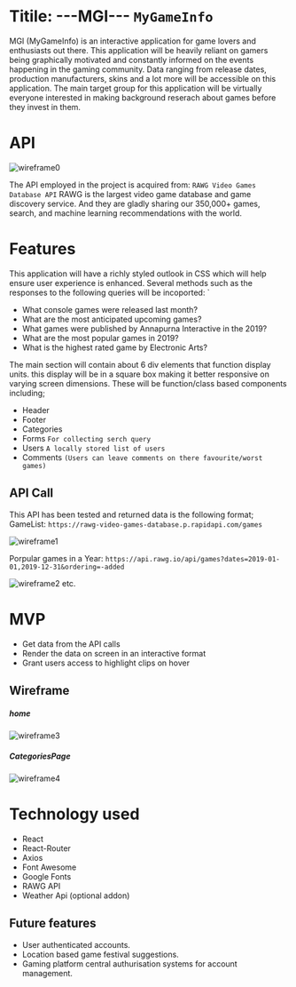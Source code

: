 # Titile: ---MGI--- `MyGameInfo` 
MGI (MyGameInfo) is an interactive application for game lovers and enthusiasts out there. This application will be heavily reliant on gamers being graphically motivated and constantly informed on the events happening in the gaming community. Data ranging from release dates, production manufacturers, skins and a lot more will be accessible on this application.
The main target group for this application will be virtually everyone interested in making background reserach about games before they invest in them.

# API

![wireframe0](https://imgur.com/Um3EdIe.jpg)

The API employed in the project is acquired from:
`RAWG Video Games Database API`
RAWG is the largest video game database and game discovery service. And they are gladly sharing our 350,000+ games, search, and machine learning recommendations with the world.

# Features
This application will have a richly styled outlook in CSS which will help ensure user experience is enhanced. Several methods such as the responses to the following queries will be incoported:
`
- What console games were released last month?
- What are the most anticipated upcoming games?
- What games were published by Annapurna Interactive in the 2019?
- What are the most popular games in 2019?
- What is the highest rated game by Electronic Arts?

The main section will contain about 6 div elements that function display units. this display will be in a square box making it better responsive on varying screen dimensions. These will be function/class based components including;

- Header
- Footer
- Categories
- Forms `For collecting serch query`
- Users `A locally stored list of users`
- Comments `(Users can leave comments on there favourite/worst games)`

## API Call
This API has been tested and returned data is the following format;
GameList:
` https://rawg-video-games-database.p.rapidapi.com/games
`

![wireframe1](https://imgur.com/ww0240D.jpg)

Porpular games in a Year:
`https://api.rawg.io/api/games?dates=2019-01-01,2019-12-31&ordering=-added
`

![wireframe2](https://imgur.com/H9Vd0Er.jpg)
etc.

# MVP
- Get data from the API calls
- Render the data on screen in an interactive format
- Grant users access to highlight clips on hover

## Wireframe
##### home
![wireframe3](https://imgur.com/en9Rlea.jpg)

##### CategoriesPage

![wireframe4](https://imgur.com/WZXT0DT.jpg)

# Technology used
- React
- React-Router
- Axios
- Font Awesome
- Google Fonts
- RAWG API
- Weather Api (optional addon)

## Future features
- User authenticated accounts.
- Location based game festival suggestions.
- Gaming platform central authurisation systems for account management. 
